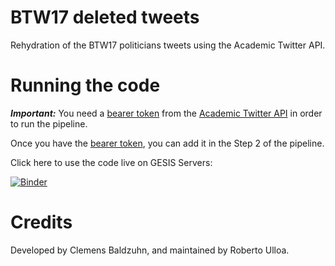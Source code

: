 # BTW17 deleted tweets

Rehydration of the BTW17 politicians tweets using the Academic Twitter API.  

# Running the code

***Important:*** You need a [bearer token](https://developer.twitter.com/en/docs/authentication/oauth-2-0/bearer-tokens) from the [Academic Twitter API](https://developer.twitter.com/en/products/twitter-api/academic-research) in order to run the pipeline.

Once you have the [bearer token](https://developer.twitter.com/en/docs/authentication/oauth-2-0/bearer-tokens), you can add it in the Step 2 of the pipeline. 

Click here to use the code live on GESIS Servers:

[![Binder](https://notebooks.gesis.org/binder/badge_logo.svg)](https://notebooks.gesis.org/binder/v2/gh/gesiscss/btw17_deleted_tweets/HEAD?urlpath=lab/tree/Pipeline)


# Credits

Developed by Clemens Baldzuhn, and maintained by Roberto Ulloa.

